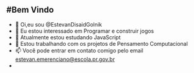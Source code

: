 #Bem Vindo
---

- 👋 Oi,eu sou @EstevanDisaidGolnik
- 👀 Eu estou interessado em Programar e construir jogos
- 🌱 Atualmente estou estudando JavaScript
- 💞️ Estou trabalhando com os projetos de Pensamento Computacional
- 📫 Você pode entrar em contato comigo pelo email estevan.emerenciano@escola.pr.gov.br
- 
<!---
EstevanDisaidGolnik/EstevanDisaidGolnik is a ✨ special ✨ repository because its `README.md` (this file) appears on your GitHub profile.
You can click the Preview link to take a look at your changes.
--->
